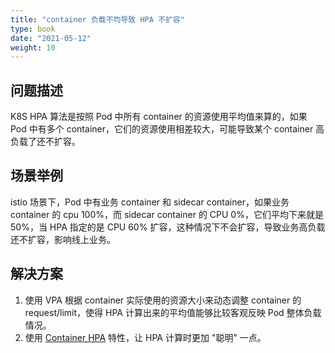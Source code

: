 ```yaml
---
title: "container 负载不均导致 HPA 不扩容"
type: book
date: "2021-05-12"
weight: 10
---
```


## 问题描述

K8S HPA 算法是按照 Pod 中所有 container 的资源使用平均值来算的，如果 Pod 中有多个 container，它们的资源使用相差较大，可能导致某个 container 高负载了还不扩容。 

## 场景举例

istio 场景下，Pod 中有业务 container 和 sidecar container，如果业务 container 的 cpu 100%，而 sidecar container 的 CPU 0%，它们平均下来就是 50%，当 HPA 指定的是 CPU 60% 扩容，这种情况下不会扩容，导致业务高负载还不扩容，影响线上业务。

## 解决方案

1. 使用 VPA 根据 container 实际使用的资源大小来动态调整 container 的 request/limit，使得 HPA 计算出来的平均值能够比较客观反映 Pod 整体负载情况。
2. 使用 [Container HPA](https://imroc.cc/k8s/kep/container-hpa/) 特性，让 HPA 计算时更加 "聪明" 一点。